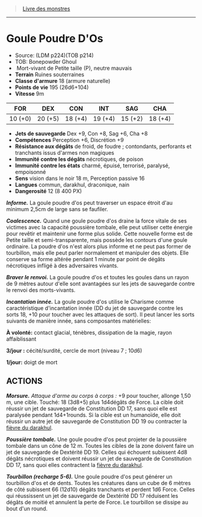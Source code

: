 ﻿> [Livre des monstres](tome_of_beasts.md)

---

# Goule Poudre D'Os

- Source: (LDM p224)(TOB p214)
- TOB: Bonepowder Ghoul
-  Mort-vivant de Petite taille (P), neutre mauvais
- **Terrain** Ruines souterraines
- **Classe d'armure** 18 (armure naturelle)
- **Points de vie** 195 (26d6+104)
- **Vitesse** 9m

|FOR|DEX|CON|INT|SAG|CHA|
|---|---|---|---|---|---|
|10 (+0)|20 (+5)|18 (+4)|19 (+4)|15 (+2)|18 (+4)|

- **Jets de sauvegarde** Dex +9, Con +8, Sag +6, Cha +8
- **Compétences** Perception +6, Discrétion +9
- **Résistance aux dégâts** de froid, de foudre ; contondants, perforants et tranchants issus d'armes non magiques
- **Immunité contre les dégâts** nécrotiques, de poison
- **Immunité contre les états** charmé, épuisé, terrorisé, paralysé, empoisonné
- **Sens** vision dans le noir 18 m, Perception passive 16
- **Langues** commun, darakhul, draconique, nain
- **Dangerosité** 12 (8 400 PX)

**_Informe._** La goule poudre d'os peut traverser un espace étroit d'au minimum 2,5cm de large sans se faufiler.

**_Coalescence._** Quand une goule poudre d'os draine la force vitale de ses victimes avec la capacité poussière tombale, elle peut utiliser cette énergie pour revêtir et maintenir une forme plus solide. Cette nouvelle forme est de Petite taille et semi-transparente, mais possède les contours d'une goule ordinaire. La poudre d'os n'est alors plus informe et ne peut pas former de tourbillon, mais elle peut parler normalement et manipuler des objets. Elle conserve sa forme altérée pendant 1 minute par point de dégâts nécrotiques infligé à des adversaires vivants.

**_Braver le renvoi._** La goule poudre d'os et toutes les goules dans un rayon de 9 mètres autour d'elle sont avantagées sur les jets de sauvegarde contre le renvoi des morts-vivants.

**_Incantation innée._** La goule poudre d'os utilise le Charisme comme caractéristique d'incantation innée (DD du jet de sauvegarde contre les sorts 18, +10 pour toucher avec les attaques de sort). Il peut lancer les sorts suivants de manière innée, sans composantes matérielles:

**À volonté:** contact glacial, ténèbres, dissipation de la magie, rayon affaiblissant

**3/jour :** cécité/surdité, cercle de mort (niveau 7 ; 10d6)

**1/jour:** doigt de mort

## ACTIONS

**_Morsure._** _Attaque d'arme au corps à corps :_ +9 pour toucher, allonge 1,50 m, une cible. Touché: 18 (3d8+5) plus 1d4dégâts de Force. La cible doit réussir un jet de sauvegarde de Constitution DD 17, sans quoi elle est paralysée pendant 1d4+1rounds. Si la cible est un humanoïde, elle doit réussir un autre jet de sauvegarde de Constitution DD 19 ou contracter la [fièvre du darakhul](tome_of_beasts_fievre_du_darakhul.md).

**_Poussière tombale._** Une goule poudre d'os peut projeter de la poussière tombale dans un cône de 12 m. Toutes les cibles de la zone doivent faire un jet de sauvegarde de Dextérité DD 19. Celles qui échouent subissent 4d8 dégâts nécrotiques et doivent réussir un jet de sauvegarde de Constitution DD 17, sans quoi elles contractent la [fièvre du darakhul](tome_of_beasts_fievre_du_darakhul.md).

**_Tourbillon (recharge 5-6)._** Une goule poudre d'os peut générer un tourbillon d'os et de dents. Toutes les créatures dans un cube de 6 mètres de côté subissent 66 (12d10) dégâts tranchants et perdent 1d6 Force. Celles qui réussissent un jet de sauvegarde de Dextérité DD 17 réduisent les dégâts de moitié et annulent la perte de Force. Le tourbillon se dissipe au bout d'un round.

